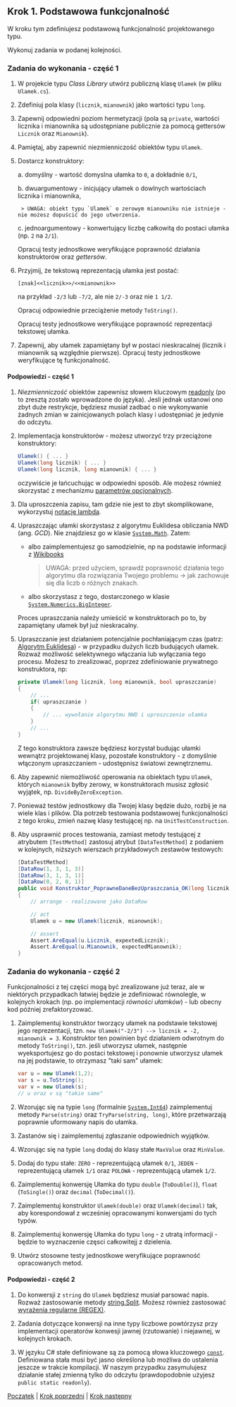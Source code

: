 ## Krok 1. Podstawowa funkcjonalność ##

W kroku tym zdefiniujesz podstawową funkcjonalność projektowanego typu.

Wykonuj zadania w podanej kolejności.

### Zadania do wykonania - część 1

1. W projekcie typu _Class Library_ utwórz publiczną klasę `Ulamek` (w pliku `Ulamek.cs`).

2. Zdefiniuj pola klasy (`licznik`, `mianownik`) jako wartości typu `long`.

3. Zapewnij odpowiedni poziom hermetyzacji (pola są `private`, wartości licznika i mianownika są udostępniane publicznie za pomocą gettersów `Licznik` oraz `Mianownik`).

4. Pamiętaj, aby zapewnić niezmienniczość obiektów typu `Ulamek`.

5. Dostarcz konstruktory:
 
    a. domyślny - wartość domyslna ułamka to `0`, a dokładnie `0/1`,

    b. dwuargumentowy - inicjujący ułamek o dowlnych wartościach licznika i mianownika,

        > UWAGA: obiekt typu `Ulamek` o zerowym mianowniku nie istnieje - nie możesz dopuścić do jego utworzenia.

    c. jednoargumentowy - konwertujący liczbę całkowitą do postaci ułamka (np. `2` na `2/1`).

    Opracuj testy jednostkowe weryfikujące poprawność działania konstruktorów oraz _gettersów_.

6. Przyjmij, że tekstową reprezentacją ułamka jest postać: 
    
    `[znak]<<licznik>>/<<mianownik>>`

    na przykład `-2/3` lub `-7/2`, ale nie `2/-3` oraz nie `1 1/2`. 

    Opracuj odpowiednie przeciążenie metody `ToString()`.
    
    Opracuj testy jednostkowe weryfikujące poprawność reprezentacji tekstowej ułamka.

7. Zapewnij, aby ułamek zapamiętany był w postaci nieskracalnej (licznik i mianownik są względnie pierwsze). Opracuj testy jednostkowe weryfikujące tę funkcjonalność.


#### Podpowiedzi - część 1

1. _Niezmienniczość_ obiektów zapewnisz słowem kluczowym [readonly](https://docs.microsoft.com/en-us/dotnet/csharp/language-reference/keywords/readonly) (po to zresztą zostało wprowadzone do języka). Jesli jednak ustanowi ono zbyt duże restrykcje, będziesz musiał zadbać o nie wykonywanie żadnych zmian w zainicjowanych polach klasy i udostępniać je jedynie do odczytu.

2. Implementacja konstruktorów - możesz utworzyć trzy przeciążone konstruktory:

    ````csharp
    Ulamek() { ... }
    Ulamek(long licznik) { ... }
    Ulamek(long licznik, long mianownik) { ... }
    ````
    oczywiście je łańcuchując w odpowiedni sposób. Ale możesz również skorzystać z mechanizmu [parametrów opcjonalnych](https://docs.microsoft.com/en-us/dotnet/csharp/programming-guide/classes-and-structs/named-and-optional-arguments).

3. Dla uproszczenia zapisu, tam gdzie nie jest to zbyt skomplikowane, wykorzystuj [notację lambda](https://docs.microsoft.com/en-us/dotnet/csharp/programming-guide/statements-expressions-operators/lambda-expressions).

4. Upraszczając ułamki skorzystasz z algorytmu Euklidesa obliczania NWD (ang. _GCD_). Nie znajdziesz go w klasie [`System.Math`](https://msdn.microsoft.com/en-us/library/system.math). Zatem:

    * albo zaimplementujesz go samodzielnie, np na podstawie informacji z [Wikibooks](https://pl.wikibooks.org/wiki/Kody_%C5%BAr%C3%B3d%C5%82owe/Algorytm_Euklidesa#C/C++,_C#,_Java)
        > UWAGA: przed użyciem, sprawdź poprawność działania tego algorytmu dla rozwiązania Twojego problemu -> jak zachowuje się dla liczb o różnych znakach.

    * albo skorzystasz z tego, dostarczonego w klasie [`System.Numerics.BigInteger`](https://msdn.microsoft.com/en-us/library/system.numerics.biginteger.greatestcommondivisor(v=vs.110).aspx).

    Proces upraszczania należy umieścić w konstruktorach po to, by zapamiętany ułamek był już nieskracalny.

5. Upraszczanie jest działaniem potencjalnie pochłaniającym czas (patrz: [Algorytm Euklidesa](https://pl.wikipedia.org/wiki/Algorytm_Euklidesa)) - w przypadku dużych liczb budujących ułamek. Rozważ możliwość selektywnego włączania lub wyłączania tego procesu. Możesz to zrealizować, poprzez zdefiniowanie prywatnego konstruktora, np:
    ````csharp
    private Ulamek(long licznik, long mianownik, bool upraszczanie)
    {
        // ...
        if( upraszczanie )
        {
            // ... wywołanie algorytmu NWD i uproszczenie ułamka
        }
        // ...
    }
    ````
    Z tego konstruktora zawsze będziesz korzystał budując ułamki wewnątrz projektowanej klasy, pozostałe konstruktory - z domyślnie włączonym upraszczaniem - udostępnisz światowi zewnętrznemu.  

6. Aby zapewnić niemożliwość operowania na obiektach typu `Ulamek`, których `mianownik` byłby zerowy, w konstruktorach musisz zgłosić wyjątek, np. `DivideByZeroException`.


7. Ponieważ testów jednostkowy dla Twojej klasy będzie dużo, rozbij je na wiele klas i plików. Dla potrzeb testowania podstawowej funkcjonalności z tego kroku, zmień nazwę klasy testującej np. na `UnitTestConstruction`.

8. Aby usprawnić proces testowania, zamiast metody testującej z atrybutem `[TestMethod]` zastosuj atrybut `[DataTestMethod]` z podaniem w kolejnych, niższych wierszach przykładowych zestawów testowych:

    ````csharp
    [DataTestMethod]
    [DataRow(1, 3, 1, 3)]
    [DataRow(3, 1, 3, 1)]
    [DataRow(0, 2, 0, 1)]
    public void Konstruktor_PoprawneDaneBezUpraszczania_OK(long licznik, long mianownik, long expextedLicznik, long expectedMianownik)
    {
        // arrange - realizowane jako DataRow

        // act
        Ulamek u = new Ulamek(licznik, mianownik);

        // assert
        Assert.AreEqual(u.Licznik, expextedLicznik);
        Assert.AreEqual(u.Mianownik, expectedMianownik); 
    }
    ````

### Zadania do wykonania - część 2

Funkcjonalności z tej części mogą być zrealizowane już teraz, ale w niektórych przypadkach łatwiej będzie je zdefiniować równolegle, w kolejnych krokach (np. po implementacji _równości ułamków_) - lub obecny kod później zrefaktoryzować.

1. Zaimplementuj konstruktor tworzący ułamek na podstawie tekstowej jego reprezentacji, tzn. `new Ulamek("-2/3") --> licznik = -2, mianownik = 3`. Konstruktor ten powinien być działaniem odwrotnym do metody `ToString()`, tzn. jeśli utworzysz ułamek, następnie wyeksportujesz go do postaci tekstowej i ponownie utworzysz ułamek na jej podstawie, to otrzymasz "taki sam" ułamek:
    ````csharp
    var u = new Ulamek(1,2);
    var s = u.ToString();
    var v = new Ulamek(s);
    // u oraz v są "takie same"
    ````

2. Wzorując się na typie `long` (formalnie [`System.Int64`](https://docs.microsoft.com/en-us/dotnet/api/system.int64?view=netframework-4.7.2)) zaimplementuj metody `Parse(string)` oraz `TryParse(string, long)`, które przetwarzają poprawnie uformowany napis do ułamka.

3. Zastanów się i zaimplementuj zgłaszanie odpowiednich wyjątków.

4. Wzorując się na typie `long` dodaj do klasy stałe `MaxValue` oraz `MinValue`.

5. Dodaj do typu stałe: `ZERO` - reprezentującą ułamek `0/1`, `JEDEN` - reprezentującą ułamek `1/1` oraz `POLOWA` - reprezentującą ułamek `1/2`.

6. Zaimplementuj konwersję Ułamka do typu `double` (`ToDouble()`), `float` (`ToSingle()`) oraz `decimal` (`ToDecimal()`).

7. Zaimplementuj konstruktor `Ulamek(double)` oraz `Ulamek(decimal)` tak, aby korespondował z wcześniej opracowanymi konwersjami do tych typów.

8. Zaimplementuj konwersję Ułamka do typu `long` - z utratą informacji - będzie to wyznaczenie częsci całkowitejj z dzielenia.

9. Utwórz stosowne testy jednostkowe weryfikujące poprawność opracowanych metod.


#### Podpowiedzi - część 2

1. Do konwersji z `string` do `Ulamek` będziesz musiał parsować napis. Rozważ zastosowanie metody [string.Split](https://docs.microsoft.com/pl-pl/dotnet/csharp/how-to/parse-strings-using-split). Możesz również zastosować [wyrażenia regularne (REGEX)](https://docs.microsoft.com/pl-pl/dotnet/standard/base-types/regular-expressions).

2. Zadania dotyczące konwersji na inne typy liczbowe powtórzysz przy implementacji operatorów konwesji jawnej (rzutowanie) i niejawnej, w kolejnych krokach.

3. W języku C# stałe definiowane są za pomocą słowa kluczowego [`const`](https://docs.microsoft.com/en-us/dotnet/csharp/language-reference/keywords/const). Definiowana stała musi być jasno określona lub możliwa do ustalenia jeszcze w trakcie kompilacji. W naszym przypadku zasymulujesz działanie stałej zmienną tylko do odczytu (prawdopodobnie użyjesz `public static readonly`).



[Początek](Readme.md) | [Krok poprzedni](step00.md) | [Krok następny](step02.md)